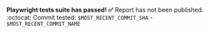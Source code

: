 <!-- e2e_start_match -->

**Playwright tests suite has passed! :white_check_mark:**
Report has not been published.
:octocat: Commit tested: `$MOST_RECENT_COMMIT_SHA` - `$MOST_RECENT_COMMIT_NAME`

<!-- e2e_end_match -->
